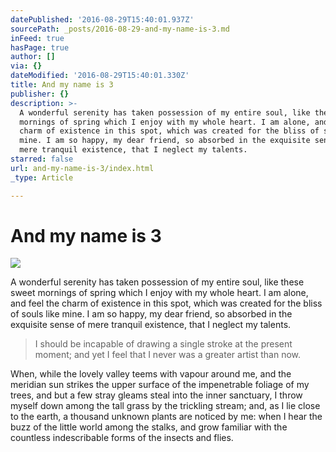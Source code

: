 ```yaml
---
datePublished: '2016-08-29T15:40:01.937Z'
sourcePath: _posts/2016-08-29-and-my-name-is-3.md
inFeed: true
hasPage: true
author: []
via: {}
dateModified: '2016-08-29T15:40:01.330Z'
title: And my name is 3
publisher: {}
description: >-
  A wonderful serenity has taken possession of my entire soul, like these sweet
  mornings of spring which I enjoy with my whole heart. I am alone, and feel the
  charm of existence in this spot, which was created for the bliss of souls like
  mine. I am so happy, my dear friend, so absorbed in the exquisite sense of
  mere tranquil existence, that I neglect my talents.
starred: false
url: and-my-name-is-3/index.html
_type: Article

---
```

# And my name is 3
![](https://the-grid-user-content.s3-us-west-2.amazonaws.com/9e911177-af5c-4076-8357-cc497ab3c94a.jpg)

A wonderful serenity has taken possession of my entire soul, like these sweet mornings of spring which I enjoy with my whole heart. I am alone, and feel the charm of existence in this spot, which was created for the bliss of souls like mine. I am so happy, my dear friend, so absorbed in the exquisite sense of mere tranquil existence, that I neglect my talents.

> I should be incapable of drawing a single stroke at the present moment; and yet I feel that I never was a greater artist than now.

When, while the lovely valley teems with vapour around me, and the meridian sun strikes the upper surface of the impenetrable foliage of my trees, and but a few stray gleams steal into the inner sanctuary, I throw myself down among the tall grass by the trickling stream; and, as I lie close to the earth, a thousand unknown plants are noticed by me: when I hear the buzz of the little world among the stalks, and grow familiar with the countless indescribable forms of the insects and flies.